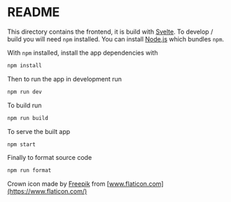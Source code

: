 # README

This directory contains the frontend, it is build with
[Svelte](https://svelte.dev). To develop / build you will need `npm` installed.
You can install [Node.js](https://nodejs.org/en/) which bundles `npm`.

With `npm` installed, install the app dependencies with

```sh
npm install
```

Then to run the app in development run

```sh
npm run dev
```

To build run

```sh
npm run build
```

To serve the built app

```sh
npm start
```

Finally to format source code

```sh
npm run format
```

Crown icon made by [Freepik](https://www.flaticon.com/authors/freepik) from
[www.flaticon.com](https://www.flaticon.com/)
